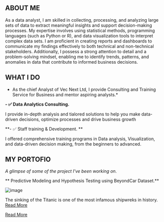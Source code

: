 
## ABOUT ME

As a data analyst, I am skilled in collecting, processing, and analyzing large sets of data to extract meaningful insights and support decision-making processes. My expertise involves using statistical methods, programming languages (such as Python or R), and data visualization tools to interpret complex data sets. I am proficient in creating reports and dashboards to communicate my findings effectively to both technical and non-technical stakeholders. Additionally, I possess a strong attention to detail and a problem-solving mindset, enabling me to identify trends, patterns, and anomalies in data that contribute to informed business decisions.

<!-- mention your top/relevant skill-core and soft skills -->

  ## WHAT I DO

 * As the chief Analyst of Vec Next Ltd, I provide Consulting and Training Service for Business and mentor aspiring analysts.* 

 **- ✅ Data Analytics Consulting.**

 I provide in-depth analysis and tialored solutions to help you make data-driven decisions, optimize processes and drive business growth

 **- ✅ Staff training & Development. **

 I offered comprehensive training programs in Data analysis, Visualization, and data-driven decision making, from the beginners to advanced.

<!--section 2: List 3-4 key projects-->

 ## MY PORTOFIO

*A glimpse of some of the project I've been working on.*

** Predictive Modeling and Hypothesis Testing using BeyondCar Dataset.**
 
 ![image](assets/car2.jpeg)

 The sinking of the Titanic is one of the most infamous shipwreks in history.
[Read More](http://www.linkedin.com/pulse/predictive-modeling-hypothesis-testing-using-titanic-dataset-aniete)

[Read More](http://www.linkedin.com/pulse/predictive-modeling-hypothesis-testing-using-titanic-dataset-aniete)

